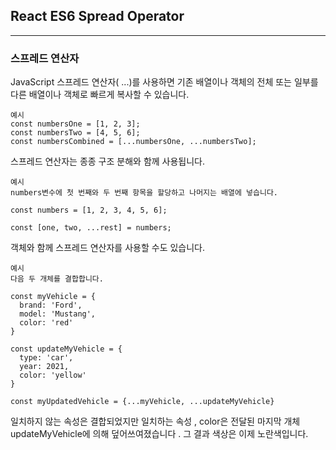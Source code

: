 ## React ES6 Spread Operator

---

### 스프레드 연산자

JavaScript 스프레드 연산자( ...)를 사용하면 기존 배열이나 객체의 전체 또는 일부를 다른 배열이나 객체로 빠르게 복사할 수 있습니다.

    예시
    const numbersOne = [1, 2, 3];
    const numbersTwo = [4, 5, 6];
    const numbersCombined = [...numbersOne, ...numbersTwo];

스프레드 연산자는 종종 구조 분해와 함께 사용됩니다.

    예시
    numbers변수에 첫 번째와 두 번째 항목을 할당하고 나머지는 배열에 넣습니다.

    const numbers = [1, 2, 3, 4, 5, 6];

    const [one, two, ...rest] = numbers;

객체와 함께 스프레드 연산자를 사용할 수도 있습니다.

    예시
    다음 두 개체를 결합합니다.

    const myVehicle = {
      brand: 'Ford',
      model: 'Mustang',
      color: 'red'
    }

    const updateMyVehicle = {
      type: 'car',
      year: 2021,
      color: 'yellow'
    }

    const myUpdatedVehicle = {...myVehicle, ...updateMyVehicle}

일치하지 않는 속성은 결합되었지만 일치하는 속성 , color은 전달된 마지막 개체 updateMyVehicle에 의해 덮어쓰여졌습니다 . 그 결과 색상은 이제 노란색입니다.

